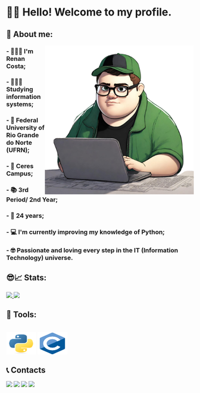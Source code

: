 # 👋🏻 **Hello! Welcome to my profile.**
## 🤔 **About me:**

<img src="img/MyPixel-removebg.png" min-width="400px" max-width="400px" width="400px" align="right" alt="Computador iuriCode">

### - 👨🏻‍💻 **I'm Renan Costa;**
### - 👨🏻‍🎓 **Studying information systems;**
### - 🏫 **Federal University of Rio Grande do Norte (UFRN);**
### - 🏫 **Ceres Campus;**
### - 📚 **3rd Period/ 2nd Year;**
### - 🎂 **24 years;**
### - 💻 **I'm currently improving my knowledge of Python;**
### - 🤓 **Passionate and loving every step in the IT (Information Technology) universe.**

## 😎📈 **Stats:**
<div>
    <a href="https://github.com/RenanCDev">
      <img height="180em" src="https://github-readme-stats.vercel.app/api?username=RenanCDev&show_icons=true&title_color=44FF00&icon_color=44FF00&text_color=00FFFF&bg_color=0d1117&border_color=00FFFF&border"/>
      <img height="180em" src="https://github-readme-stats.vercel.app/api/top-langs/?username=RenanCDev&layout=compact&show_icons=true&title_color=44FF00&icon_color=44FF00&text_color=00FFFF&bg_color=0d1117&border_color=00FFFF&border"/>
    </a>
</div>

## 🔧 **Tools:**
<div style="display: inline_block"><br>
    <img align="center" alt="Renan-Python" height="60" width="80" src="https://raw.githubusercontent.com/devicons/devicon/master/icons/python/python-original.svg">
    <img align="center" alt="Renan-C" height="60" width="80" src="https://github.com/devicons/devicon/blob/master/icons/c/c-original.svg">
</div>

## 📞 **Contacts**
<div> 
    <a href = "https://www.linkedin.com/in/renancdev" target="_blank"><img src="https://img.shields.io/badge/-LinkedIn-0d1117?style=for-the-badge&logo=linkedin&logoColor=44FF00" target="_blank"></a>
    <a href = "mailto:renan.costa.bsi@gmail.com"><img src="https://img.shields.io/badge/-Gmail-0d1117?style=for-the-badge&logo=gmail&logoColor=44FF00" target="_blank"></a>
    <a href = "https://www.instagram.com/renancdev_" target="_blank"><img src="https://img.shields.io/badge/-Instagram-0d1117?style=for-the-badge&logo=instagram&logoColor=44FF00" target="_blank"></a>
    <a href = "https://twitter.com/RenanCDev_" target="_blank"><img src="https://img.shields.io/badge/-Twitter-0d1117?style=for-the-badge&logo=twitter&logoColor=44FF00" target="_blank"></a>
</div>
